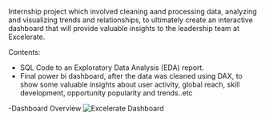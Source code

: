 Internship project which involved cleaning aand processing data, analyzing and visualizing trends and relationships, to ultimately create an interactive dashboard that will provide valuable insights to the leadership team at Excelerate.

Contents:
- SQL Code to an Exploratory Data Analysis (EDA) report.
- Final power bi dashboard, after the data was cleaned using DAX, to show some valuable insights about user activity, global reach, skill development, opportunity popularity and trends..etc

-Dashboard Overview 
![Excelerate Dashboard](https://github.com/user-attachments/assets/10d5053a-5343-4255-a034-b9f7b5a6310e)
